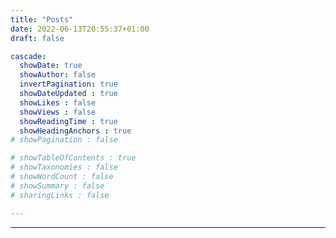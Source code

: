 ```yaml
---
title: "Posts"
date: 2022-06-13T20:55:37+01:00
draft: false

cascade:
  showDate: true
  showAuthor: false
  invertPagination: true
  showDateUpdated : true
  showLikes : false
  showViews : false
  showReadingTime : true
  showHeadingAnchors : true
# showPagination : false

# showTableOfContents : true
# showTaxonomies : false 
# showWordCount : false
# showSummary : false
# sharingLinks : false

---
```

<!-- 
{{< lead >}}
Simple, yet powerful. Learn how to use Blowfish and its features.
{{< /lead >}}

This section contains everything you need to know about Blowfish. If you're new, check out the guide to begin or visit the  section to see what Blowfish can do. -->

---